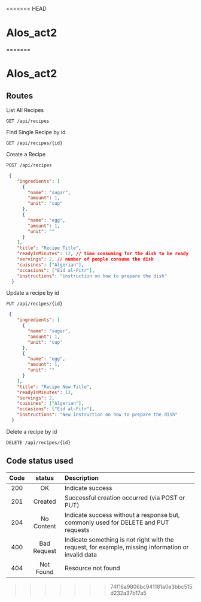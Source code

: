 <<<<<<< HEAD
# Alos_act2
=======
# Alos_act2

## Routes

List All Recipes

```http
GET /api/recipes
```

Find Single Recipe by id

```http
GET /api/recipes/{id}
```

Create a Recipe

```http
POST /api/recipes
```

```JSON
 {
    "ingredients": [
      {
        "name": "sugar",
        "amount": 1,
        "unit": "cup"
      },
      {
        "name": "egg",
        "amount": 1,
        "unit": ""
      }
    ],
    "title": "Recipe Title",
    "readyInMinutes": 12, // time consuming for the dish to be ready
    "servings": 2, // number of people consume the dish
    "cuisines": ["Algerian"],
    "occasions": ["Eid al-Fitr"],
    "instructions": "instruction on how to prepare the dish"
  }
```

Update a recipe by id

```http
PUT /api/recipes/{id}
```

```JSON
 {
    "ingredients": [
      {
        "name": "sugar",
        "amount": 1,
        "unit": "cup"
      },
      {
        "name": "egg",
        "amount": 1,
        "unit": ""
      }
    ],
    "title": "Recipe New Title",
    "readyInMinutes": 12,
    "servings": 2,
    "cuisines": ["Algerian"],
    "occasions": ["Eid al-Fitr"],
    "instructions": "New instruction on how to prepare the dish"
  }
```
Delete a recipe by id

```http
DELETE /api/recipes/{id}
```


## Code status used

| Code |        status         | Description                                                                                        |
|:----:|:---------------------:|:---------------------------------------------------------------------------------------------------|
| 200  |          OK           | Indicate success                                                                                   |
| 201  |        Created        | Successful creation occurred (via POST or PUT)                                                     |
| 204  |      No Content       | Indicate success without a response but, commonly used for DELETE and PUT requests                 |
| 400  |      Bad Request      | Indicate something is not right with the request, for example, missing information or invalid data |
| 404  |       Not Found       | Resource not found                                                                                 |
>>>>>>> 74f16a9806bc941181a0e3bbc515d232a37b17a5
